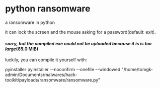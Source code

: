 # python ransomware

a ransomware in python  

it can lock the screen and the mouse asking for a password(default: exit).  

#### ***sorry, but the compiled exe could not be uploaded because it is is too large***(65.0 MiB)

luckily,  you can compile it yourself with:  

pyinstaller pyinstaller --noconfirm --onefile --windowed  "/home/tomgk-admin/Documents/malwares/hack-toolkit/payloads/ransomware/ransomware.py"

